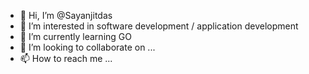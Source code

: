 - 👋 Hi, I’m @Sayanjitdas
- 👀 I’m interested in software development / application development
- 🌱 I’m currently learning GO
- 💞️ I’m looking to collaborate on ...
- 📫 How to reach me ...

<!---
Sayanjitdas/Sayanjitdas is a ✨ special ✨ repository because its `README.md` (this file) appears on your GitHub profile.
You can click the Preview link to take a look at your changes.
--->
